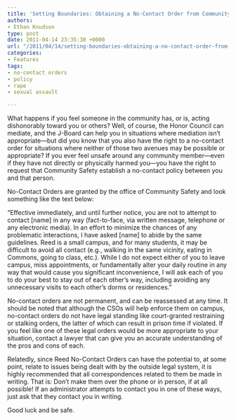 ```yaml
---
title: 'Setting Boundaries: Obtaining a No-Contact Order from Community Safety'
authors:
- Ethan Knudson
type: post
date: 2011-04-14 23:35:30 +0000
url: "/2011/04/14/setting-boundaries-obtaining-a-no-contact-order-from-community-safety/"
categories:
- Features
tags:
- no-contact orders
- policy
- rape
- sexual assault

---
```

What happens if you feel someone in the community has, or is, acting dishonorably toward you or others? Well, of course, the Honor Council can mediate, and the J-Board can help you in situations where mediation isn&#8217;t appropriate—but did you know that you also have the right to a no-contact order for situations where neither of those two avenues may be possible or appropriate? If you ever feel unsafe around any community member—even if they have not directly or physically harmed you—you have the right to request that Community Safety establish a no-contact policy between you and that person.

No-Contact Orders are granted by the office of Community Safety and look something like the text below:

&#8220;Effective immediately, and until further notice, you are not to attempt to contact [name] in any way (fact-to-face, via written message, telephone or any electronic media). In an effort to minimize the chances of any problematic interactions, I have asked [name] to abide by the same guidelines. Reed is a small campus, and for many students, it may be difficult to avoid all contact (e.g., walking in the same vicinity, eating in Commons, going to class, etc.). While I do not expect either of you to leave campus, miss appointments, or fundamentally alter your daily routine in any way that would cause you significant inconvenience, I will ask each of you to do your best to stay out of each other&#8217;s way, including avoiding any unnecessary visits to each other’s dorms or residences.&#8221;

No-contact orders are not permanent, and can be reassessed at any time. It should be noted that although the CSOs will help enforce them on campus, no-contact orders do not have legal standing like court-granted restraining or stalking orders, the latter of which can result in prison time if violated. If you feel like one of these legal orders would be more appropriate to your situation, contact a lawyer that can give you an accurate understanding of the pros and cons of each.

Relatedly, since Reed No-Contact Orders can have the potential to, at some point, relate to issues being dealt with by the outside legal system, it is highly recommended that all correspondences related to them be made in writing. That is: Don&#8217;t make them over the phone or in person, if at all possible! If an administrator attempts to contact you in one of these ways, just ask that they contact you in writing.

Good luck and be safe.